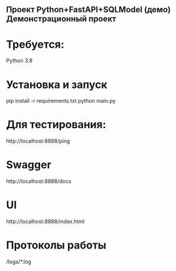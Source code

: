 Проект Python+FastAPI+SQLModel (демо)
Демонстрационный проект
---

# Требуется: 
Python 3.8

# Установка и запуск
pip install -r requirements.txt
python main.py

# Для тестирования:
http://localhost:8888/ping

# Swagger
http://localhost:8888/docs

# UI
http://localhost:8888/index.html

# Протоколы работы
/logs/*.log